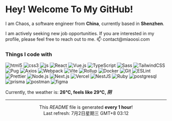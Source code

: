 <h1>Hey! Welcome To My GitHub!</h1>

<p>I am Chaos, a software engineer from <b>China</b>, currently based in <b>Shenzhen</b>.</p>
<p>I am actively seeking new job opportunities. If you are interested in my profile, please feel free to reach out to me. 📫 contact@miaoosi.com</p>

<h3>Things I code with</h3>
<p>
  <img alt="html5" src="https://img.shields.io/badge/-HTML5-f16334?style=flat-square&logo=html5&logoColor=white" />
  <img alt="css3" src="https://img.shields.io/badge/-CSS3-3664F8?style=flat-square&logo=css3&logoColor=white" />
  <img alt="js" src="https://img.shields.io/badge/-JavaScript-EEDA4D?style=flat-square&logo=JavaScript&logoColor=white" />
  <img alt="React" src="https://img.shields.io/badge/-React.js-0a7ea3?style=flat-square&logo=react&logoColor=white" />
  <img alt="Vue.js" src="https://img.shields.io/badge/-Vue.js-31a06f?style=flat-square&logo=vue.js&logoColor=white" />
  <img alt="TypeScript" src="https://img.shields.io/badge/-TypeScript-3077c6?style=flat-square&logo=typescript&logoColor=white" />
  <img alt="Sass" src="https://img.shields.io/badge/-Sass-CC6699?style=flat-square&logo=sass&logoColor=white" />
  <img alt="TailwindCSS" src="https://img.shields.io/badge/-TailwindCSS-37bcf8?style=flat-square&logo=tailwindcss&logoColor=white" />
  <img alt="Pug" src="https://img.shields.io/badge/-Pug-A86454?style=flat-square&logo=pug&logoColor=white" />
  <img alt="Axios" src="https://img.shields.io/badge/-Axios-671CDE?style=flat-square&logo=axios&logoColor=white" />
  <img alt="Webpack" src="https://img.shields.io/badge/-Webpack-2b3a42?style=flat-square&logo=webpack&logoColor=white" />
  <img alt="Vite" src="https://img.shields.io/badge/-Vite-906cfe?style=flat-square&logo=vite&logoColor=white" />
  <img alt="Rollup" src="https://img.shields.io/badge/-Rollup-FE3333?style=flat-square&logo=rollup.js&logoColor=white" />
  <img alt="Docker" src="https://img.shields.io/badge/-Docker-003f8c?style=flat-square&logo=docker&logoColor=white" />
  <img alt="Git" src="https://img.shields.io/badge/-Git-ec5135?style=flat-square&logo=git&logoColor=white" />
  <img alt="ESLint" src="https://img.shields.io/badge/-ESLint-7d7ef1?style=flat-square&logo=eslint&logoColor=white" />
  <img alt="Prettier" src="https://img.shields.io/badge/-Prettier-f8bb45?style=flat-square&logo=prettier&logoColor=white" />
  <img alt="Node.js" src="https://img.shields.io/badge/-Node.js-7fb901?style=flat-square&logo=Node.js&logoColor=white" />
  <img alt="Next.js" src="https://img.shields.io/badge/-Next.js-2f2f2f?style=flat-square&logo=Next.js&logoColor=white" />
  <img alt="Vercel" src="https://img.shields.io/badge/-Vercel-000000?style=flat-square&logo=vercel&logoColor=white" />
  <img alt="NestJS" src="https://img.shields.io/badge/-NestJS-ea2845?style=flat-square&logo=NestJS&logoColor=white" />
  <img alt="Ruby" src="https://img.shields.io/badge/-Ruby-ab1201?style=flat-square&logo=ruby&logoColor=white" />
  <img alt="postgresql" src="https://img.shields.io/badge/-PostgreSQL-326593?style=flat-square&logo=postgresql&logoColor=white" />
  <img alt="prisma" src="https://img.shields.io/badge/-Prisma-4C51BE?style=flat-square&logo=prisma&logoColor=white" />
  <img alt="postman" src="https://img.shields.io/badge/-Postman-FE6C37?style=flat-square&logo=postman&logoColor=white" />
  <img alt="figma" src="https://img.shields.io/badge/-Figma-2C2D33?style=flat-square&logo=figma&logoColor=white" />
</p>

<p>
  Currently, the weather is: <b>26°C, feels like 29°C, <i>阴</i></b>
</p>

------------

<p align="center">
This <i>README</i> file is generated <b>every 1 hour</b>!</br>Last refresh: 7月2日星期三 GMT+8 03:12
</p>

